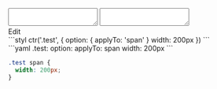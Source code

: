 <div data-size="150" class="code-cont" data-example="applyTo">
    <div class="code">
        <div class="code-wrap">
            <textarea id="stylus"></textarea>
            <textarea id="css"></textarea>
            <div class="edit-code">
                <span>Edit</span>
            </div>
        </div>
    </div>
</div>

<div data-size="150" data-examples="stylus"></div>
```styl
ctr('.test', {
  option: {
    applyTo: 'span'
  }
  width: 200px
})
```

<div data-size="150" data-examples="yaml"></div>
```yaml
.test:
  option:
    applyTo: span
  width: 200px
```

```css
.test span {
  width: 200px;
}
```
<div class="cf"></div>
